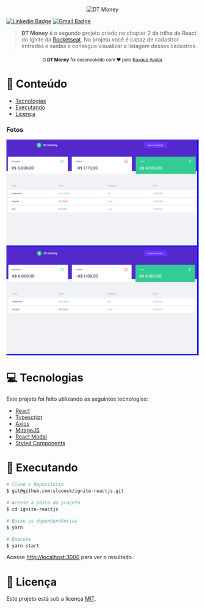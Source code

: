 <p align="center">
   <img src="https://raw.githubusercontent.com/slooock/ignite-reactjs/d1a0df3ad30c1af6658b9bf91056bc13d7b32d52/02-dtmoney/src/assets/logo.svg" alt="DT Money" width="280"/>
</p>

[![Linkedin Badge](https://img.shields.io/badge/-Kayque%20Avelar-6633cc?style=flat-square&logo=Linkedin&logoColor=white&link=https://www.linkedin.com/in/slooock/)](https://www.linkedin.com/in/slooock/)
[![Gmail Badge](https://img.shields.io/badge/-kayque.avelar@gmail.com-6633cc?style=flat-square&logo=Gmail&logoColor=white&link=mailto:kayque.avelar@gmail.com)](mailto:kayque.avelar@gmail.com)

> <b>DT Money</b> é o segundo projeto criado no chapter 2 da trilha de React do Ignite da [Rocketseat](https://github.com/Rocketseat). No projeto você é capaz de cadastrar entradas e saidas e consegue visualizar a listagem desses cadastros.

<div align="center">
  <sub>O <strong>DT Money</strong> foi desenvolvido com ❤︎ pelo
    <a href="https://github.com/slooock">Kayque Avelar</a>
  </sub>
</div>

# :pushpin: Conteúdo

- [Tecnologias](#computer-tecnologias)
- [Executando](#construction_worker-executando)
- [Licença](#closed_book-licença)

### Fotos

<div style="background:blue;">
  <img src="https://raw.githubusercontent.com/slooock/ignite-reactjs/master/src/assets/previews/preview1.png" width="500px" />
  <img src="https://raw.githubusercontent.com/slooock/ignite-reactjs/master/src/assets/previews/preview2.gif" width="500px" />
</div>

# :computer: Tecnologias

Este projeto foi feito utilizando as seguintes tecnologias:

- [React](https://reactjs.org/)
- [Typescript](https://www.typescriptlang.org/)
- [Axios](https://github.com/axios/axios)
- [MirageJS](https://miragejs.com/)
- [React Modal](https://github.com/reactjs/react-modal)
- [Styled Components](https://github.com/styled-components/styled-components)

# :construction_worker: Executando

```bash
# Clone o Repositório
$ git@github.com:slooock/ignite-reactjs.git
```

```bash
# Acesse a pasta do projeto
$ cd ignite-reactjs
```

```bash
# Baixe as dependendências
$ yarn
```

```bash
# Execute
$ yarn start
```

Acesse <http://localhost:3000> para ver o resultado.

# :closed_book: Licença

Este projeto está sob a licença [MIT](./LICENSE).
